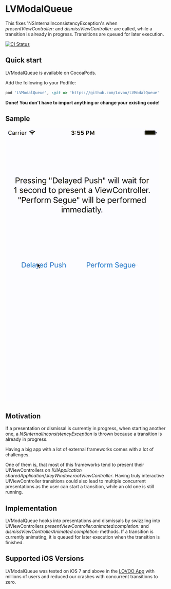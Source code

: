# LVModalQueue

This fixes 'NSInternalInconsistencyException's when _presentViewController:_ and _dismissViewController:_ are called, while a transition is already in progress. Transitions are queued for later execution.

[![CI Status](https://travis-ci.org/Lovoo/LVModalQueue.svg)](https://travis-ci.org/Lovoo/LVModalQueue/)

## Quick start

LVModalQueue is available on CocoaPods.

Add the following to your Podfile:
```ruby
pod 'LVModalQueue', :git => 'https://github.com/Lovoo/LVModalQueue'
```
__Done! You don't have to import anything or change your existing code!__

## Sample

![Sample image](Example/example.gif "Sample")

## Motivation

If a presentation or dismissal is currently in progress, when starting another one, a _NSInternalInconsistencyException_ is thrown because a transition is already in progress.

Having a big app with a lot of external frameworks comes with a lot of challenges.

One of them is, that most of this frameworks tend to present their UIViewControllers on _[UIApplication sharedApplication].keyWindow.rootViewController_.
Having truly interactive UIViewController transitions could also lead to multiple concurrent presentations as the user can start a transition, while an old one is still running.

## Implementation

LVModalQueue hooks into presentations and dismissals by swizzling into UIViewControllers _presentViewController:animated:completion:_ and _dismissViewControllerAnimated:completion:_ methods. If a transition is currently animating, it is queued for later execution when the transition is finished.

## Supported iOS Versions

LVModalQueue was tested on iOS 7 and above in the [LOVOO App](http://lovoo.com) with millions of users and reduced our crashes with concurrent transitions to zero.
